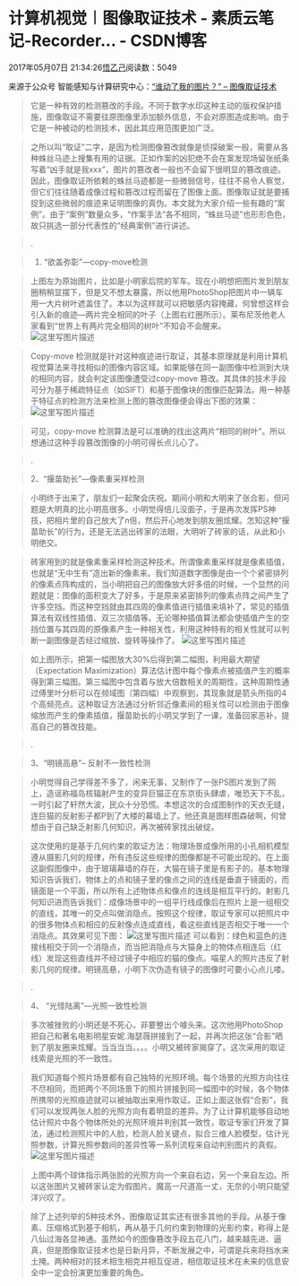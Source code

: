 
# 计算机视觉︱图像取证技术 - 素质云笔记-Recorder... - CSDN博客

2017年05月07日 21:34:26[悟乙己](https://me.csdn.net/sinat_26917383)阅读数：5049


来源于公众号 智能感知与计算研究中心：[“谁动了我的图片？” – 图像取证技术](https://mp.weixin.qq.com/s?__biz=MzIyNjY3MjQ5NA==&mid=2247483741&idx=2&sn=6ae1e8683d3faa37292f218d2f5db2ae&chksm=e86dab5cdf1a224a209d77e09471b43730774656f977161c0ea452dd49f92c3d608df1448b64&mpshare=1&scene=1&srcid=0503WgFl4fez4wLJmgYP96Xq#rd)
> 它是一种有效的检测篡改的手段。不同于数字水印这种主动的版权保护措施，图像取证不需要往原图像里添加额外信息，不会对原图造成影响。由于它是一种被动的检测技术，因此其应用范围更加广泛。

> 之所以叫“取证”二字，是因为检测图像篡改就像是侦探破案一般，需要从各种蛛丝马迹上搜集有用的证据。正如作案的凶犯绝不会在案发现场留张纸条写着“凶手就是我xxx”，图片的篡改者一般也不会留下很明显的篡改痕迹。因此，图像取证所依赖的蛛丝马迹都是一些微弱信号，往往不易令人察觉，但它们往往随着成像过程和篡改过程而留在了图像上面。图像取证就是要捕捉到这些微弱的痕迹来证明图像的真伪。本文就为大家介绍一些有趣的“案例”。由于“案例”数量众多，“作案手法”各不相同，“蛛丝马迹”也形形色色，故只挑选一部分代表性的“经典案例”进行讲述。

> .

> 1. “欲盖弥彰”—copy-move检测

> 上图左为原始图片，比如是小明家后院的军车。现在小明想把图片发到朋友圈稍稍显摆下，但是又不想太暴露，所以他用PhotoShop把图片中一辆车用一大片树叶遮盖住了。本以为这样就可以把敏感内容掩藏，何曾想这样会引入新的痕迹—两片完全相同的叶子（上图右红圈所示）。莱布尼茨他老人家看到“世界上有两片完全相同的树叶”不知会不会醒来。
![这里写图片描述](https://img-blog.csdn.net/20170507212615129?watermark/2/text/aHR0cDovL2Jsb2cuY3Nkbi5uZXQvc2luYXRfMjY5MTczODM=/font/5a6L5L2T/fontsize/400/fill/I0JBQkFCMA==/dissolve/70/gravity/SouthEast)
> [ ](https://img-blog.csdn.net/20170507212615129?watermark/2/text/aHR0cDovL2Jsb2cuY3Nkbi5uZXQvc2luYXRfMjY5MTczODM=/font/5a6L5L2T/fontsize/400/fill/I0JBQkFCMA==/dissolve/70/gravity/SouthEast)

> Copy-move 检测就是针对这种痕迹进行取证，其基本原理就是利用计算机视觉算法来寻找相似的图像内容区域。如果能够在同一副图像中检测到大块的相同内容，就会判定该图像遭受过copy-move 篡改。其具体的技术手段可分为基于稀疏特征点（如SIFT）和基于图像块的图像匹配算法。用一种基于特征点的检测方法来检测上图的篡改图像便会得出下图的效果：
![这里写图片描述](https://img-blog.csdn.net/20170507212658625?watermark/2/text/aHR0cDovL2Jsb2cuY3Nkbi5uZXQvc2luYXRfMjY5MTczODM=/font/5a6L5L2T/fontsize/400/fill/I0JBQkFCMA==/dissolve/70/gravity/SouthEast)
> [ ](https://img-blog.csdn.net/20170507212658625?watermark/2/text/aHR0cDovL2Jsb2cuY3Nkbi5uZXQvc2luYXRfMjY5MTczODM=/font/5a6L5L2T/fontsize/400/fill/I0JBQkFCMA==/dissolve/70/gravity/SouthEast)

> 可见，copy-move 检测算法是可以准确的找出这两片“相同的树叶”。所以想通过这种手段篡改图像的小明可得长点儿心了。

> .

> 2、“揠苗助长”—像素重采样检测

> 小明终于出来了，朋友们一起聚会庆祝。期间小明和大明来了张合影，但问题是大明真的比小明高很多。小明觉得倍儿没面子，于是再次发挥PS神技，把相片里的自己放大了n倍，然后开心地发到朋友圈炫耀。怎知这种“揠苗助长”的行为，还是无法逃出砖家的法眼，大明听了砖家的话，从此和小明绝交。

> 砖家用到的就是像素重采样检测这种技术。所谓像素重采样就是像素插值，也就是“无中生有”造出新的像素来。我们知道数字图像是由一个个紧密排列的像素点阵构成的，当小明把自己的图像放大好多倍的时候，一个显然的问题就是：图像的面积变大了好多，于是原来紧密排列的像素点阵之间产生了许多空挡。而这种空挡就由其四周的像素值进行插值来填补了，常见的插值算法有双线性插值、双三次插值等。无论哪种插值算法都会使插值产生的空挡位置与其四周的原像素产生一种相关性，利用这种特有的相关性就可以判断一副图像是否经过缩放、旋转等操作了。
![这里写图片描述](https://img-blog.csdn.net/20170507213107490?watermark/2/text/aHR0cDovL2Jsb2cuY3Nkbi5uZXQvc2luYXRfMjY5MTczODM=/font/5a6L5L2T/fontsize/400/fill/I0JBQkFCMA==/dissolve/70/gravity/SouthEast)
> [ ](https://img-blog.csdn.net/20170507213107490?watermark/2/text/aHR0cDovL2Jsb2cuY3Nkbi5uZXQvc2luYXRfMjY5MTczODM=/font/5a6L5L2T/fontsize/400/fill/I0JBQkFCMA==/dissolve/70/gravity/SouthEast)

> 如上图所示，把第一幅图放大30%后得到第二幅图，利用最大期望（Expectation Maximization）算法估计图中每个像素点被插值产生的概率得到第三幅图。第三幅图中包含着与放大倍数相关的周期性，这种周期性通过傅里叶分析可以在频域图（第四幅）中观察到，其现象就是箭头所指的4个高频亮点。这种取证方法通过分析邻近像素间的相关性可以检测由于图像缩放而产生的像素插值，揠苗助长的小明又学到了一课，准备回家恶补，提高自己的篡改技能。

> .

> 3、“明镜高悬”– 反射不一致性检测

> 小明觉得自己学得差不多了，闲来无事，又制作了一张PS图片发到了网上，造谣称福岛核辐射产生的变异巨猫正在东京街头肆虐，唯恐天下不乱，一时引起了轩然大波，民众十分恐慌。本想这次的合成图制作的天衣无缝，连巨猫的反射影子都P到了大楼的幕墙上了。他还真是图样图森破啊，何曾想由于自己缺乏射影几何知识，再次被砖家找出破绽。

> 这次使用的是基于几何约束的取证方法：物理场景成像所用的小孔相机模型遵从摄影几何的规律，所有违反这些规律的图像都是不可能出现的。在上面这副假图像中，由于玻璃幕墙的存在，大猫在镜子里是有影子的。基本物理知识告诉我们，物体上的点和镜子里的像点之间的连线是垂直于镜面的，而镜面是一个平面，所以所有上述物体点和像点的连线是相互平行的。射影几何知识进而告诉我们：成像场景中的一组平行线成像后在照片上是一组相交的直线，其唯一的交点叫做消隐点。按照这个规律，取证专家可以把照片中的很多物体点和相应的反射像点连成直线，看这些直线是否相交于唯一一个消隐点。其效果可见下图：
![这里写图片描述](https://img-blog.csdn.net/20170507213201726?watermark/2/text/aHR0cDovL2Jsb2cuY3Nkbi5uZXQvc2luYXRfMjY5MTczODM=/font/5a6L5L2T/fontsize/400/fill/I0JBQkFCMA==/dissolve/70/gravity/SouthEast)
> 可以看到：绿色和蓝色的连接线相交于同一个消隐点，而当把消隐点与大猫身上的物体点相连后（红线）发现这些直线并不经过镜子中相应的猫的像点。喵星人的照片违反了射影几何的规律。明镜高悬，小明下次伪造有镜子的图像时可要小心点儿喽。

> .

> 4、 “光怪陆离”—光照一致性检测

> 多次被挫败的小明还是不死心，非要整出个噱头来。这次他用PhotoShop把自己和著名电影明星安妮.海瑟薇拼接到了一起，并再次把这张“合影”晒到了朋友圈来炫耀。当当当当。。。。小明又被砖家揭穿了。这次采用的取证线索是光照的不一致性。

> 我们知道每个照片场景都有自己独特的光照环境。每个场景的光照方向往往不尽相同，而把两个不同场景下的照片拼接到同一幅图中的时候，各个物体所携带的光照痕迹就可以被抽取出来用作取证。正如上面这张假“合影”，我们可以发现两张人脸的光照方向有着明显的差异。为了让计算机能够自动地估计照片中各个物体所处的光照环境并判别其一致性，取证专家们开发了算法，通过检测照片中的人脸，检测人脸关键点，拟合三维人脸模型，估计光照参数，计算光照参数间的差异性等一系列流程来自动判别图片的真假。
![这里写图片描述](https://img-blog.csdn.net/20170507213331556?watermark/2/text/aHR0cDovL2Jsb2cuY3Nkbi5uZXQvc2luYXRfMjY5MTczODM=/font/5a6L5L2T/fontsize/400/fill/I0JBQkFCMA==/dissolve/70/gravity/SouthEast)
> [ ](https://img-blog.csdn.net/20170507213331556?watermark/2/text/aHR0cDovL2Jsb2cuY3Nkbi5uZXQvc2luYXRfMjY5MTczODM=/font/5a6L5L2T/fontsize/400/fill/I0JBQkFCMA==/dissolve/70/gravity/SouthEast)

> 上图中两个球体指示两张脸的光照方向一个来自右边，另一个来自左边。所以这张图片又被砖家认定为假图片。魔高一尺道高一丈，无奈的小明只能望洋兴叹了。

> 除了上述列举的5种技术外，图像取证其实还有很多其他的手段。从基于像素、压缩格式到基于相机，再从基于几何约束到物理的光影约束，称得上是八仙过海各显神通。虽然如今的图像篡改手段五花八门，越来越先进、逼真，但是图像取证技术也是日新月异，不断发展之中，可谓是兵来将挡水来土掩。两种相对的技术相生相克并相互促进，相信取证技术在未来的信息安全中一定会扮演更加重要的角色。

> [
						](https://img-blog.csdn.net/20170507213331556?watermark/2/text/aHR0cDovL2Jsb2cuY3Nkbi5uZXQvc2luYXRfMjY5MTczODM=/font/5a6L5L2T/fontsize/400/fill/I0JBQkFCMA==/dissolve/70/gravity/SouthEast)

> [
	](https://img-blog.csdn.net/20170507213331556?watermark/2/text/aHR0cDovL2Jsb2cuY3Nkbi5uZXQvc2luYXRfMjY5MTczODM=/font/5a6L5L2T/fontsize/400/fill/I0JBQkFCMA==/dissolve/70/gravity/SouthEast)
